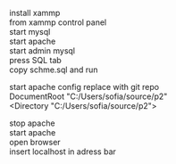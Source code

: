 install xammp  
from xammp control panel  
start mysql  
start apache  
start admin mysql  
press SQL tab  
copy schme.sql and run  

start apache config 
replace with git repo  
DocumentRoot "C:/Users/sofia/source/p2"  
<Directory "C:/Users/sofia/source/p2">  

stop apache  
start apache  
open browser  
insert localhost in adress bar  